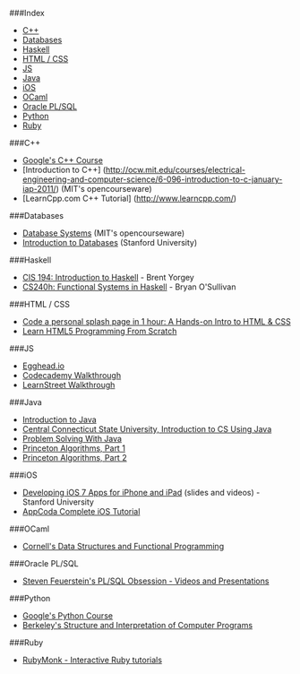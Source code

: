###Index
* [C++](#c)
* [Databases](#databases)
* [Haskell](#haskell)
* [HTML / CSS](#html--css)
* [JS](#js)
* [Java](#java)
* [iOS](#ios)
* [OCaml](#ocaml)
* [Oracle PL/SQL](#oracle-plsql)
* [Python](#python)
* [Ruby](#ruby)

###C++
* [Google's C++ Course](https://developers.google.com/edu/c++/)
* [Introduction to C++] (http://ocw.mit.edu/courses/electrical-engineering-and-computer-science/6-096-introduction-to-c-january-iap-2011/) (MIT's opencourseware)
* [LearnCpp.com C++ Tutorial] (http://www.learncpp.com/)



###Databases
* [Database Systems](http://ocw.mit.edu/courses/electrical-engineering-and-computer-science/6-830-database-systems-fall-2010/) (MIT's opencourseware)
* [Introduction to Databases](https://class.stanford.edu/courses/Engineering/db/2014_1/about) (Stanford University)


###Haskell
* [CIS 194: Introduction to Haskell](http://www.seas.upenn.edu/~cis194/) - Brent Yorgey
* [CS240h: Functional Systems in Haskell](http://www.scs.stanford.edu/11au-cs240h/notes/) - Bryan O'Sullivan


###HTML / CSS
* [Code a personal splash page in 1 hour: A Hands-on Intro to HTML & CSS](http://www.thefirehoseproject.com/lessons/splash-page)
* [Learn HTML5 Programming From Scratch](https://www.udemy.com/learn-html5-programming-from-scratch/)

###JS
* [Egghead.io](https://egghead.io/)
* [Codecademy Walkthrough](http://www.codecademy.com/tracks/javascript)
* [LearnStreet Walkthrough](https://www.learnstreet.com/lessons/study/javascript)

###Java
* [Introduction to Java](http://ocw.mit.edu/courses/electrical-engineering-and-computer-science/6-092-introduction-to-programming-in-java-january-iap-2010/)
* [Central Connecticut State University, Introduction to CS Using Java](http://chortle.ccsu.edu/CS151/cs151java.html)
* [Problem Solving With Java](https://www.udacity.com/course/cs046)
* [Princeton Algorithms, Part 1](https://www.coursera.org/course/algs4partI)
* [Princeton Algorithms, Part 2](https://www.coursera.org/course/algs4partII)

###iOS
* [Developing iOS 7 Apps for iPhone and iPad](https://itunes.apple.com/us/course/developing-ios-7-apps-for/id733644550) (slides and videos) - Stanford University
* [AppCoda Complete iOS Tutorial](http://www.appcoda.com/ios-programming-course/)

###OCaml
* [Cornell's Data Structures and Functional Programming](http://www.cs.cornell.edu/courses/cs3110/)

###Oracle PL/SQL
* [Steven Feuerstein's PL/SQL Obsession - Videos and Presentations](http://www.toadworld.com/platforms/oracle/w/wiki/8243.plsql-obsession.aspx)


###Python
* [Google's Python Course](https://developers.google.com/edu/python/)
* [Berkeley's Structure and Interpretation of Computer Programs](http://www-inst.eecs.berkeley.edu/~cs61a/)

###Ruby
* [RubyMonk - Interactive Ruby tutorials](http://rubymonk.com)
